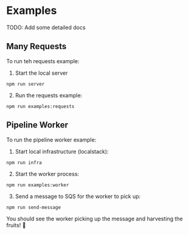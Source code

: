 # Examples

TODO: Add some detailed docs

## Many Requests

To run teh requests example:

1. Start the local server

```
npm run server
```

2. Run the requests example:

```
npm run examples:requests
```

## Pipeline Worker

To run the pipeline worker example:

1. Start local infrastructure (localstack):

```
npm run infra
```

2. Start the worker process:

```
npm run examples:worker
```

3. Send a message to SQS for the worker to pick up:

```
npm run send-message
```

You should see the worker picking up the message and harvesting the fruits! 🍓
